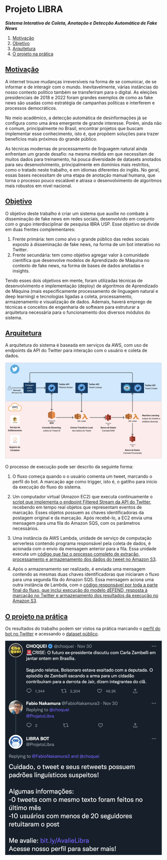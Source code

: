 Projeto LIBRA
=============

***Sistema Interativo de Coleta, Anotação e Detecção Automática de Fake News***

1. [Motivação](#motivação)
1. [Objetivo](#objetivo)
1. [Arquitetura](#arquitetura)
1. [O projeto na prática](#o-projeto-na-prática)

[Motivação](#motivação)
-----------------------

A internet trouxe mudanças irreversíveis na forma de se comunicar, de se informar e de interagir com o mundo. Inevitavelmente, várias instâncias do nosso contexto político também se transferiram para o digital. As eleições presidenciais de 2018 e 2022 foram grandes exemplos de como as fake news são usadas como estratégia de campanhas políticas e interferem e processos democráticos. 

No meio acadêmico, a detecção automática de desinformações já se configura como uma área emergente de grande interesse. Porém, ainda não é comum, principalmente no Brasil, encontrar projetos que buscam implementar esse conhecimento, isto é, que propõem soluções para trazer benefícios mais próximos do grande público.

As técnicas modernas de processamento de linguagem natural ainda enfrentam um grande desafio: na mesma medida em que necessitam de muitos dados para treinamento, há pouca diversidade de datasets anotados para seu desenvolvimento, principalmente em domínios mais restritos, como o tratado neste trabalho, e em idiomas diferentes do inglês. No geral, essas bases necessitam de uma etapa de anotação manual humana, que torna o processo pouco escalável e atrasa o desenvolvimento de algoritmos mais robustos em nível nacional.

[Objetivo](#objetivo)
---------------------

O objetivo deste trabalho é criar um sistema que auxilie no combate à disseminação de fake news em redes sociais, desenvolvido em conjunto com o grupo interdisciplinar de pesquisa IBRA USP. Esse objetivo se divide em duas frentes complementares:

1. Frente primária: tem como alvo o grande público das redes sociais exposto à disseminação de fake news, na forma de um bot interativo no Twitter.
2. Frente secundária: tem como objetivo agregar valor à comunidade científica que desenvolve modelos de Aprendizado de Máquina no contexto de fake news, na forma de bases de dados anotadas e insights.

Tendo esses dois objetivos em mente, foram utilizadas técnicas de desenvolvimento e implementação (deploy) de algoritmos de Aprendizado de Máquina (mais especificamente processamento de linguagem natural e deep learning) e tecnologias ligadas a coleta, processamento, armazenamento e visualização de dados. Ademais, haverá emprego de técnicas e conceitos de engenharia de software para estruturar a arquitetura necessária para o funcionamento dos diversos módulos do sistema.

[Arquitetura](#arquitetura)
---------------------------

A arquitetura do sistema é baseada em serviços da AWS, com uso de endpoints da API do Twitter para interação com o usuário e coleta de dados.

![Fluxograma](https://github.com/Projeto-LIBRA/.github/blob/42f7d4ba91b93edcbcdce723a003b4d62145fd11/profile/5.2%20Fluxograma.png)

O processo de execução pode ser descrito da seguinte forma:

1. O fluxo começa quando o o usuário comenta um tweet, marcando o perfil do bot. A marcação age como trigger, isto é, o gatilho para início da execução do fluxo do sistema.
    
1. Um computador virtual (Amazon EC2) que executa continuamente o [script que implementa o endpoint Filtered Stream da API do Twitter](https://github.com/Projeto-LIBRA/twitter-tag-stream), recebendo em tempo real objetos que representam eventos de marcação. Esses objetos possuem as chaves identificadoras da postagem original e da marcação. Após recebê-lo, a EC2 envia uma mensagem para uma fila do Amazon SQS, com os parâmetros necessários.
    
1. Uma instância da AWS Lambda, unidade de serviço de computação serverless contendo programa responsável pela coleta de dados, é acionada com o envio da mensagem anterior para a fila. Essa unidade executa um [código que faz o processo completo de extração, processamento e armazenamento dos dados do tweet no Amazon S3](https://github.com/Projeto-LIBRA/tweet-collector).

1. Após o armazenamento ser realizado, é enviada uma mensagem contendo as mesmas duas chaves identificadoras que iniciaram o fluxo para uma segunda fila do Amazon SQS. Essa mensagem aciona uma outra instância de Lambda, com o [código responsável por toda a parte final do fluxo, que inclui execução do modelo dEFEND, resposta à marcação no Twitter e armazenamento dos resultados da execução no Amazon S3](https://github.com/Projeto-LIBRA/defend-model).

[O projeto na prática](#o-projeto-na-prática)
--------------------------------

Os resultados do trabalho podem ser vistos na prática marcando o [perfil do bot no Twitter](https://twitter.com/ProjetoLibra) e acessando o [dataset público](https://github.com/Projeto-LIBRA).

![funcionamento](https://github.com/Projeto-LIBRA/.github/blob/4f6d6f281876ccf2e0e58fc4d3334c5cd01a14bb/profile/funcionamento.png)
